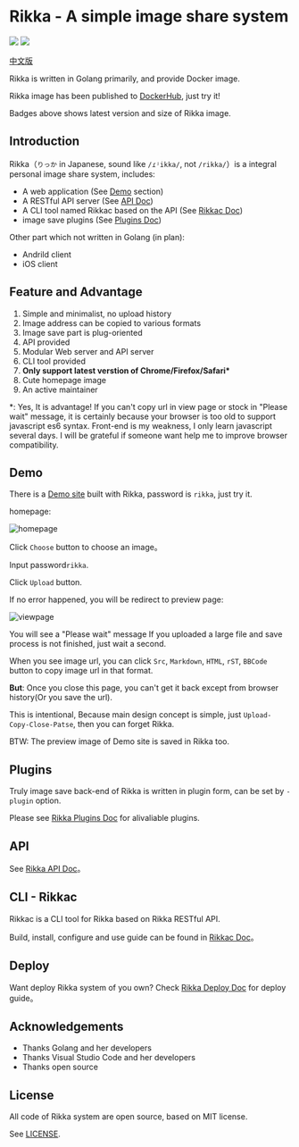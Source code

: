 # Rikka - A simple image share system

![][badge-version-img] ![][badge-info-img]

[中文版][readme-zh]

Rikka is written in Golang primarily, and provide Docker image.

Rikka image has been published to [DockerHub][image-in-dockerhub], just try it!

Badges above shows latest version and size of Rikka image.

## Introduction

Rikka（`りっか` in Japanese, sound like `/ɾʲikka/`, not `/rikka/`）is a integral personal image share system, includes:

- A web application (See [Demo](#demo) section)
- A RESTful API server (See [API Doc][api-doc])
- A CLI tool named Rikkac based on the API (See [Rikkac Doc](rikkac-doc))
- image save plugins (See [Plugins Doc](plugins-doc))

Other part which not written in Golang (in plan):

- Andrild client
- iOS client

## Feature and Advantage

1. Simple and minimalist, no upload history
2. Image address can be copied to various formats
3. Image save part is plug-oriented
4. API provided
4. Modular Web server and API server 
5. CLI tool provided
6. **Only support latest verstion of Chrome/Firefox/Safari\***
7. Cute homepage image
8. An active maintainer

\*: Yes, It is advantage! If you can't copy url in view page or stock in "Please wait" message, it is certainly because your browser is too old to support javascript es6 syntax. Front-end is my weakness, I only learn javascript several days. I will be grateful if someone want help me to improve browser compatibility.

## Demo

There is a [Demo site][demo] built with Rikka, password is `rikka`, just try it.

homepage:

![homepage][home]

Click `Choose` button to choose an image。

Input password`rikka`.

Click `Upload` button.

If no error happened, you will be redirect to preview page:

![viewpage][view]

You will see a "Please wait" message If you uploaded a large file and save process is not finished, just wait a second.

When you see image url, you can click `Src`, `Markdown`, `HTML`, `rST`, `BBCode` button to copy image url in that format.

**But**: Once you close this page, you can't get it back except from browser history(Or you save the url).

This is intentional, Because main design concept is simple, just `Upload-Copy-Close-Patse`, then you can forget Rikka.

BTW: The preview image of Demo site is saved in Rikka too. 

## Plugins

Truly image save back-end of Rikka is written in plugin form, can be set by `-plugin` option.

Please see [Rikka Plugins Doc][plugins-doc] for alivaliable plugins.

## API

See [Rikka API Doc][api-doc]。

## CLI - Rikkac

Rikkac is a CLI tool for Rikka based on Rikka RESTful API.

Build, install, configure and use guide can be found in [Rikkac Doc][rikkac-doc]。

## Deploy

Want deploy Rikka system of you own? Check [Rikka Deploy Doc][deploy-doc] for deploy guide。

## Acknowledgements

- Thanks Golang and her developers
- Thanks Visual Studio Code and her developers
- Thanks open source

## License

All code of Rikka system are open source, based on  MIT license.

See [LICENSE][license].

[readme-zh]: https://github.com/7sDream/rikka/blob/master/Readme.zh.md

[badge-info-img]: https://images.microbadger.com/badges/image/7sdream/rikka.svg
[badge-version-img]: https://images.microbadger.com/badges/version/7sdream/rikka.svg

[image-in-dockerhub]: https://hub.docker.com/r/7sdream/rikka/

[demo]: http://7sdream-rikka-demo.daoapp.io/
[home]: http://7sdream-rikka-demo.daoapp.io/files/2016-09-05-498160687
[view]: http://7sdream-rikka-demo.daoapp.io/files/2016-09-05-457359417

[api-doc]: https://github.com/7sDream/rikka/tree/master/api
[rikkac-doc]: https://github.com/7sDream/rikka/tree/master/rikkac
[plugins-doc]: https://github.com/7sDream/rikka/tree/master/plugins
[deploy-doc]: https://github.com/7sDream/rikka/blob/master/deploy.md

[license]: https://github.com/7sDream/rikka/blob/master/LICENSE
